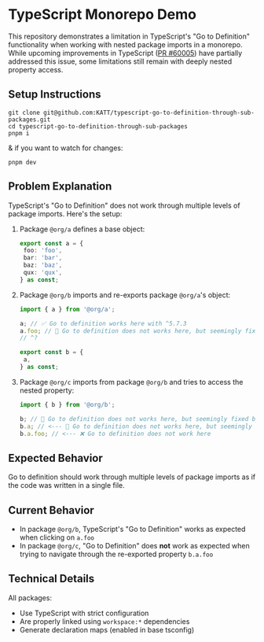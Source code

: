 # TypeScript Monorepo Demo

This repository demonstrates a limitation in TypeScript's "Go to Definition" functionality when working with nested package imports in a monorepo. While upcoming improvements in TypeScript ([PR #60005](https://github.com/microsoft/TypeScript/pull/60005)) have partially addressed this issue, some limitations still remain with deeply nested property access.

## Setup Instructions

```shell
git clone git@github.com:KATT/typescript-go-to-definition-through-sub-packages.git
cd typescript-go-to-definition-through-sub-packages
pnpm i
```

& if you want to watch for changes:

```shell
pnpm dev
```

## Problem Explanation

TypeScript's "Go to Definition" does not work through multiple levels of package imports. Here's the setup:

1. Package `@org/a` defines a base object:

   ```typescript
   export const a = {
   	foo: 'foo',
   	bar: 'bar',
   	baz: 'baz',
   	qux: 'qux',
   } as const;
   ```

1. Package `@org/b` imports and re-exports package `@org/a`'s object:

   ```typescript
   import { a } from '@org/a';

   a; // ✅ Go to definition works here with ^5.7.3
   a.foo; // 🚧 Go to definition does not works here, but seemingly fixed by https://github.com/microsoft/TypeScript/pull/60005
   // ^?

   export const b = {
   	a,
   } as const;
   ```

1. Package `@org/c` imports from package `@org/b` and tries to access the nested property:

   ```typescript
   import { b } from '@org/b';

   b; // 🚧 Go to definition does not works here, but seemingly fixed by https://github.com/microsoft/TypeScript/pull/60005
   b.a; // <--- 🚧 Go to definition does not works here, but seemingly fixed by https://github.com/microsoft/TypeScript/pull/60005
   b.a.foo; // <--- ❌ Go to definition does not work here
   ```

## Expected Behavior

Go to definition should work through multiple levels of package imports as if the code was written in a single file.

## Current Behavior

- In package `@org/b`, TypeScript's "Go to Definition" works as expected when clicking on `a.foo`
- In package `@org/c`, "Go to Definition" does **not** work as expected when trying to navigate through the re-exported property `b.a.foo`

## Technical Details

All packages:

- Use TypeScript with strict configuration
- Are properly linked using `workspace:*` dependencies
- Generate declaration maps (enabled in base tsconfig)
